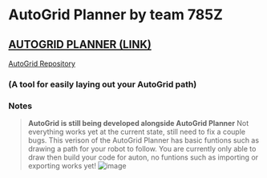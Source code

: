 # AutoGrid Planner by team **785Z**
## [AUTOGRID PLANNER (LINK)](https://parkerrasys.github.io/AutoGrid-Planner/)
[AutoGrid Repository](https://github.com/parkerrasys/AutoGrid/) 
### (A tool for easily laying out your AutoGrid path)

### Notes

>**AutoGrid is still being developed alongside AutoGrid Planner**
> Not everything works yet at the current state, still need to fix a couple bugs.
> This verison of the AutoGrid Planner has basic funtions such as drawing a path for your robot to follow.
> You are currently only able to draw then build your code for auton, no funtions such as importing or exporting works yet!
![image](https://github.com/user-attachments/assets/dc9531b7-a99f-4ac5-b29b-13b0ae5269df)
